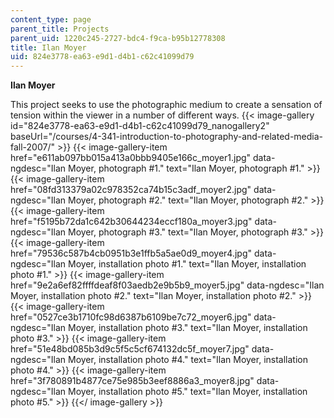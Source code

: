 ```yaml
---
content_type: page
parent_title: Projects
parent_uid: 1220c245-2727-bdc4-f9ca-b95b12778308
title: Ilan Moyer
uid: 824e3778-ea63-e9d1-d4b1-c62c41099d79
---
```


**Ilan Moyer**

This project seeks to use the photographic medium to create a sensation of tension within the viewer in a number of different ways.
{{< image-gallery id="824e3778-ea63-e9d1-d4b1-c62c41099d79_nanogallery2" baseUrl="/courses/4-341-introduction-to-photography-and-related-media-fall-2007/" >}}
{{< image-gallery-item href="e611ab097bb015a413a0bbb9405e166c_moyer1.jpg" data-ngdesc="Ilan Moyer, photograph #1." text="Ilan Moyer, photograph #1." >}}
{{< image-gallery-item href="08fd313379a02c978352ca74b15c3adf_moyer2.jpg" data-ngdesc="Ilan Moyer, photograph #2." text="Ilan Moyer, photograph #2." >}}
{{< image-gallery-item href="f5195b72da1c642b30644234eccf180a_moyer3.jpg" data-ngdesc="Ilan Moyer, photograph #3." text="Ilan Moyer, photograph #3." >}}
{{< image-gallery-item href="79536c587b4cb0951b3e1ffb5a5ae0d9_moyer4.jpg" data-ngdesc="Ilan Moyer, installation photo #1." text="Ilan Moyer, installation photo #1." >}}
{{< image-gallery-item href="9e2a6ef82ffffdeaf8f03aedb2e9b5b9_moyer5.jpg" data-ngdesc="Ilan Moyer, installation photo #2." text="Ilan Moyer, installation photo #2." >}}
{{< image-gallery-item href="0527ce3b1710fc98d6387b6109be7c72_moyer6.jpg" data-ngdesc="Ilan Moyer, installation photo #3." text="Ilan Moyer, installation photo #3." >}}
{{< image-gallery-item href="51e48bd085b3d9c5f5c5cf674132dc5f_moyer7.jpg" data-ngdesc="Ilan Moyer, installation photo #4." text="Ilan Moyer, installation photo #4." >}}
{{< image-gallery-item href="3f780891b4877ce75e985b3eef8886a3_moyer8.jpg" data-ngdesc="Ilan Moyer, installation photo #5." text="Ilan Moyer, installation photo #5." >}}
{{</ image-gallery >}}